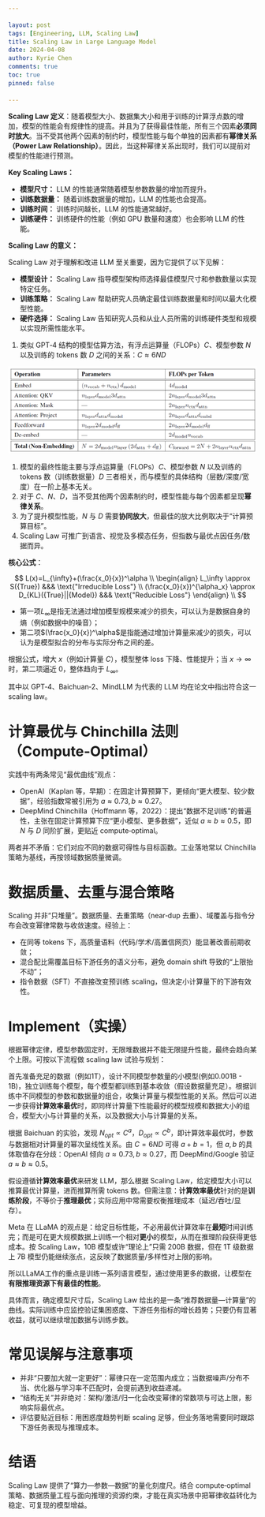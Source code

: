 ```yaml
---

layout: post
tags: [Engineering, LLM, Scaling Law]
title: Scaling Law in Large Language Model
date: 2024-04-08
author: Kyrie Chen
comments: true
toc: true
pinned: false

---
```


**Scaling Law 定义**：随着模型大小、数据集大小和用于训练的计算浮点数的增加，模型的性能会有规律性的提高。并且为了获得最佳性能，所有三个因素**必须同时放大**。当不受其他两个因素的制约时，模型性能与每个单独的因素都有**幂律关系（Power Law Relationship）**。因此，当这种幂律关系出现时，我们可以提前对模型的性能进行预测。

**Key Scaling Laws：**

- **模型尺寸：** LLM 的性能通常随着模型参数数量的增加而提升。
- **训练数据量：** 随着训练数据量的增加，LLM 的性能也会提高。
- **训练时间：** 训练时间越长，LLM 的性能通常越好。
- **训练硬件：** 训练硬件的性能（例如 GPU 数量和速度）也会影响 LLM 的性能。

**Scaling Law 的意义：**

Scaling Law 对于理解和改进 LLM 至关重要，因为它提供了以下见解：

- **模型设计：** Scaling Law 指导模型架构师选择最佳模型尺寸和参数数量以实现特定任务。
- **训练策略：** Scaling Law 帮助研究人员确定最佳训练数据量和时间以最大化模型性能。
- **硬件选择：** Scaling Law 告知研究人员和从业人员所需的训练硬件类型和规模以实现所需性能水平。

1. 类似 GPT‑4 结构的模型估算方法，有浮点运算量（FLOPs）$C$、模型参数 $N$ 以及训练的 tokens 数 $D$ 之间的关系：$C \approx 6ND$

![](https://raw.githubusercontent.com/kakack/kakack.github.io/master/_images/240409-1.jpg)

1. 模型的最终性能主要与浮点运算量（FLOPs）$C$、模型参数 $N$ 以及训练的 tokens 数（训练数据量）$D$ 三者相关，而与模型的具体结构（层数/深度/宽度）在一阶上基本无关。
2. 对于 $C$、$N$、$D$，当不受其他两个因素制约时，模型性能与每个因素都呈现**幂律关系**。
3. 为了提升模型性能，$N$ 与 $D$ 需要**协同放大**，但最佳的放大比例取决于“计算预算目标”。
4. Scaling Law 可推广到语言、视觉及多模态任务，但指数与最优点因任务/数据而异。

**核心公式**：

$$
L(x)=L_{\infty}+(\frac{x_0}{x})^\alpha \\ \begin{align} L_\infty \approx S({True}) &&& \text{"Irreducible Loss"} \\ (\frac{x_0}{x})^{\alpha_x} \approx D_{KL}({True}||{Model}) &&& \text{"Reducible Loss"}  \end{align} \\ 
$$

- 第一项$L_\infty$是指无法通过增加模型规模来减少的损失，可以认为是数据自身的熵（例如数据中的噪音）；
- 第二项$(\frac{x_0}{x})^\alpha$是指能通过增加计算量来减少的损失，可以认为是模型拟合的分布与实际分布之间的差。

根据公式，增大 $x$（例如计算量 $C$），模型整体 loss 下降、性能提升；当 $x \to \infty$ 时，第二项逼近 0，整体趋向于 $L_\infty$。

其中以 GPT‑4、Baichuan‑2、MindLLM 为代表的 LLM 均在论文中指出符合这一 scaling law。

# 计算最优与 Chinchilla 法则（Compute‑Optimal）

实践中有两条常见“最优曲线”观点：

- OpenAI（Kaplan 等，早期）：在固定计算预算下，更倾向“更大模型、较少数据”，经验指数常被引用为 $a\approx0.73, b\approx0.27$。
- DeepMind Chinchilla（Hoffmann 等，2022）：提出“数据不足训练”的普遍性，主张在固定计算预算下应“更小模型、更多数据”，近似 $a\approx b\approx 0.5$，即 $N$ 与 $D$ 同阶扩展，更贴近 compute‑optimal。

两者并不矛盾：它们对应不同的数据可得性与目标函数。工业落地常以 Chinchilla 策略为基线，再按领域数据质量微调。

# 数据质量、去重与混合策略

Scaling 并非“只堆量”。数据质量、去重策略（near‑dup 去重）、域覆盖与指令分布会改变幂律常数与收敛速度。经验上：

- 在同等 tokens 下，高质量语料（代码/学术/高置信网页）能显著改善前期收敛；
- 混合配比需覆盖目标下游任务的语义分布，避免 domain shift 导致的“上限抬不动”；
- 指令数据（SFT）不直接改变预训练 scaling，但决定小计算量下的下游有效性。

# Implement（实操）

根据幂律定律，模型参数固定时，无限堆数据并不能无限提升性能，最终会趋向某个上限。可按以下流程做 scaling law 试验与规划：

首先准备充足的数据（例如1T），设计不同模型参数量的小模型(例如0.001B - 1B)，独立训练每个模型，每个模型都训练到基本收敛（假设数据量充足）。根据训练中不同模型的参数和数据量的组合，收集计算量与模型性能的关系。然后可以进一步获得**计算效率最优**时，即同样计算量下性能最好的模型规模和数据大小的组合，模型大小与计算量的关系，以及数据大小与计算量的关系。

根据 Baichuan 的实验，发现 $N_{opt} \propto C^a$，$D_{opt} \propto C^b$，即计算效率最优时，参数与数据相对计算量的幂次呈线性关系。由 $C=6ND$ 可得 $a+b=1$，但 $a,b$ 的具体取值存在分歧：OpenAI 倾向 $a\approx0.73,b\approx0.27$，而 DeepMind/Google 验证 $a\approx b\approx0.5$。

假设遵循**计算效率最优**来研发 LLM，那么根据 Scaling Law，给定模型大小可以推算最优计算量，进而推算所需 tokens 数。但需注意：**计算效率最优**针对的是**训练阶段**，不等价于**推理最优**；实际应用中常需要权衡推理成本（延迟/吞吐/显存）。

Meta 在 LLaMA 的观点是：给定目标性能，不必用最优计算效率在**最短**时间训练完；而是可在更大规模数据上训练一个相对**更小**的模型，从而在推理阶段获得更低成本。按 Scaling Law，10B 模型或许“理论上”只需 200B 数据，但在 1T 级数据上 7B 模型仍能继续涨点，这反映了数据质量/多样性对上限的影响。

所以LLaMA工作的重点是训练一系列语言模型，通过使用更多的数据，让模型在**有限推理资源下有最佳的性能**。

具体而言，确定模型尺寸后，Scaling Law 给出的是一条“推荐数据量—计算量”的曲线。实际训练中应监控验证集困惑度、下游任务指标的增长趋势；只要仍有显著收益，就可以继续增加数据与训练步数。

# 常见误解与注意事项

- 并非“只要加大就一定更好”：幂律只在一定范围内成立；当数据噪声/分布不当、优化器与学习率不匹配时，会提前遇到收益递减。
- “结构无关”并非绝对：架构/激活/归一化会改变幂律的常数项与可达上限，影响实际最优点。
- 评估要贴近目标：用困惑度趋势判断 scaling 足够，但业务落地需要同时跟踪下游任务表现与推理成本。

# 结语

Scaling Law 提供了“算力—参数—数据”的量化刻度尺。结合 compute‑optimal 策略、数据质量工程与面向推理的资源约束，才能在真实场景中把幂律收益转化为稳定、可复现的模型增益。